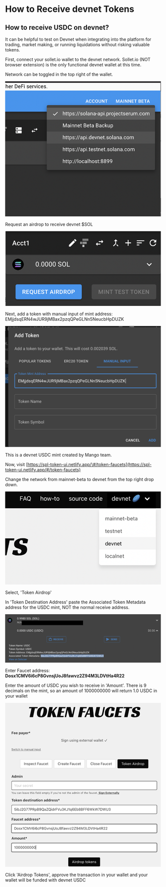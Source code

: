 # How to Receive devnet Tokens

## How to receive USDC on devnet? 

It can be helpful to test on Devnet when integrating into the platform for trading, market making, or running liquidations without risking valuable tokens. 

First, connect your sollet.io wallet to the devnet network. Sollet.io \(NOT browser extension\) is the only functional devnet wallet at this time. 

Network can be toggled in the top right of the wallet. 

![](../.gitbook/assets/screen-shot-2021-08-05-at-2.45.07-pm.png)

Request an airdrop to receive devnet $SOL 

![](../.gitbook/assets/screen-shot-2021-08-05-at-1.43.55-pm.png)

Next, add a token with manual input of mint address: EMjjdsqERN4wJUR9jMBax2pzqQPeGLNn5NeucbHpDUZK

![](../.gitbook/assets/screen-shot-2021-08-05-at-2.48.08-pm.png)

This is a devnet USDC mint created by Mango team. 

Now, visit  [https://spl-token-ui.netlify.app/\#/token-faucets](https://spl-token-ui.netlify.app/#/token-faucets)

 Change the network from mainnet-beta to devnet from the top right drop down. 

![](../.gitbook/assets/screen-shot-2021-08-06-at-9.27.38-am.png)

Select, 'Token Airdrop'

In  'Token Destination Address' paste the Associated Token Metadata address for the USDC mint, NOT the normal receive address. 

![](../.gitbook/assets/screen-shot-2021-08-06-at-9.29.37-am.png)

Enter Faucet address: **Dosx1CMV6i6cP8GvnsjUoJ8fawvz2Z94M3LDVtHa4R22** 

 Enter the amount of USDC you wish to receive in 'Amount'. There is 9 decimals on the mint, so an amount of 1000000000 will return 1.0 USDC in your wallet

![](../.gitbook/assets/screen-shot-2021-08-06-at-9.39.54-am.png)

Click 'Airdrop Tokens', approve the transaction in your wallet and your wallet will be funded with devnet USDC



















